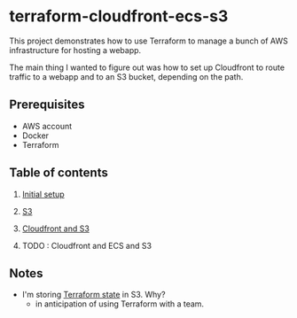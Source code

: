 # terraform-cloudfront-ecs-s3

This project demonstrates how to use Terraform to manage a bunch of AWS infrastructure for hosting a webapp.

The main thing I wanted to figure out was how to set up Cloudfront to route traffic to a webapp and to an S3 bucket, 
depending on the path.

## Prerequisites

- AWS account
- Docker
- Terraform

## Table of contents

1. [Initial setup](initial-setup.md)

2. [S3](s3/README.md)

3. [Cloudfront and S3](cloudfront-s3/README.md)

4. TODO : Cloudfront and ECS and S3

## Notes

- I'm storing [Terraform state](https://www.terraform.io/docs/state) in S3. Why? 
    - in anticipation of using Terraform with a team.
